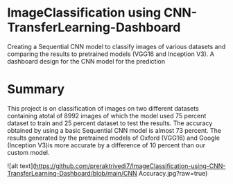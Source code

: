 # ImageClassification using CNN-TransferLearning-Dashboard
 Creating a Sequential CNN model to classify images of various datasets and comparing the results to pretrained models (VGG16 and Inception V3). A dashboard design for the CNN model for the prediction

# Summary
This project is on classification of images on two different datasets containing atotal of 8992 images of which the model used 75 percent dataset to train and 25 percent dataset
to test the results. The accuracy obtained by using a basic Sequential CNN model is almost 73 percent. The results generated by the pretrained models of Oxford (VGG16) and Google (Inception V3)is more accurate by a difference of 10 percent than our custom model.

![alt text](https://github.com/preraktrivedi7/ImageClassification-using-CNN-TransferLearning-Dashboard/blob/main/CNN Accuracy.jpg?raw=true)
